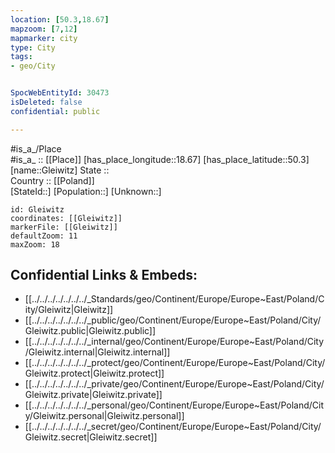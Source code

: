 ```yaml
---
location: [50.3,18.67] 
mapzoom: [7,12] 
mapmarker: city 
type: City
tags:
- geo/City


SpocWebEntityId: 30473
isDeleted: false
confidential: public

---
```

#is_a_/Place  
#is_a_ :: [[Place]] 
[has_place_longitude::18.67] 
[has_place_latitude::50.3] 
[name::Gleiwitz] 
State ::  
Country :: [[Poland]]  
[StateId::] 
[Population::] 
[Unknown::] 


```leaflet
id: Gleiwitz
coordinates: [[Gleiwitz]] 
markerFile: [[Gleiwitz]] 
defaultZoom: 11 
maxZoom: 18
```


## Confidential Links & Embeds: 
- [[../../../../../../../_Standards/geo/Continent/Europe/Europe~East/Poland/City/Gleiwitz|Gleiwitz]] 
- [[../../../../../../../_public/geo/Continent/Europe/Europe~East/Poland/City/Gleiwitz.public|Gleiwitz.public]] 
- [[../../../../../../../_internal/geo/Continent/Europe/Europe~East/Poland/City/Gleiwitz.internal|Gleiwitz.internal]] 
- [[../../../../../../../_protect/geo/Continent/Europe/Europe~East/Poland/City/Gleiwitz.protect|Gleiwitz.protect]] 
- [[../../../../../../../_private/geo/Continent/Europe/Europe~East/Poland/City/Gleiwitz.private|Gleiwitz.private]] 
- [[../../../../../../../_personal/geo/Continent/Europe/Europe~East/Poland/City/Gleiwitz.personal|Gleiwitz.personal]] 
- [[../../../../../../../_secret/geo/Continent/Europe/Europe~East/Poland/City/Gleiwitz.secret|Gleiwitz.secret]] 
